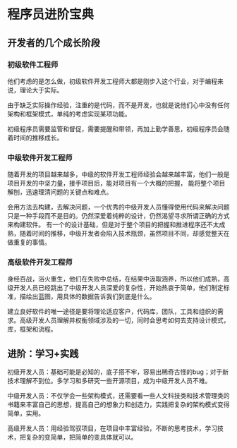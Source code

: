 # 程序员进阶宝典

## 开发者的几个成长阶段

### 初级软件工程师

他们考虑的是怎么做，初级软件开发工程师大都是刚步入这个行业，对于编程来说，理论大于实际。

由于缺乏实际操作经验，注重的是代码，而不是开发，也就是说他们心中没有任何架构和框架模式，单纯的考虑实现某项功能。

初级程序员需要监管和督促，需要提醒和带领，再加上勤学善思，初级程序员会随着时间的推移成长。

### 中级软件开发工程师

随着开发的项目越来越多，中级的软件开发工程师经验会越来越丰富，他们一般是项目开发的中坚力量，接手项目后，能对项目有一个大概的把握，
能将整个项目解刨，迅速理清问题的关键点和难点。

会用方法去构建，去解决问题，一个优秀的中级开发人员懂得使用代码来解决问题只是一种手段而不是目的。仍然深爱着纯粹的设计，仍然渴望寻求所谓正确的方式来构建软件。
有一个的设计基础，但是对于整个项目的把握和推进程序还不太成熟，随着时间的推移，中级开发者会陷入技术瓶颈，虽然项目不同，却感觉整天在做重复的事情。

### 高级软件开发工程师

身经百战，浴火重生，他们在失败中总结，在结果中汲取涵养，所以他们成熟，高级开发人员已经跳出了中级开发人员深爱的复杂性，开始热衷于简单，他们制定标准，描绘出蓝图，用具体的数据告诉我们到底是什么。

建立良好软件的唯一途径是要将理论适应客户，代码库，团队，工具和组织的需求。高级开发人员理解并权衡领域涉及的一切，同时会思考如何去支持设计模式，库，框架和流程。

## 进阶：学习+实践

初级开发人员：基础可能是必知的，底子搭不牢，容易出稀奇古怪的bug；对于新技术理解不到位。多学习和多研究一些开源项目，成为中级开发人员不难。

中级开发人员：不仅学会一些架构模式，还需要看一些人文科技类和技术管理类的书籍来丰富自己的思想，提高自己的想象力和创造力，实践把复杂的架构模式变得简单，实用。

高级开发人员：用经验驾驭项目，在项目中丰富经验，不断的思考技术，学习技术，把复杂的变简单，把简单的变具体就可以。



